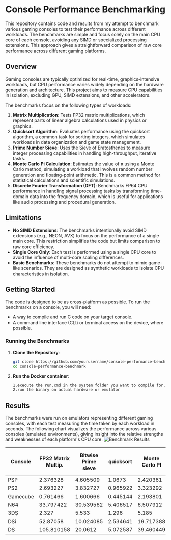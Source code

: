 # Console Performance Benchmarking

This repository contains code and results from my attempt to benchmark various gaming consoles to test their performance across different workloads. The benchmarks are simple and focus solely on the main CPU core of each console, avoiding any SIMD or specialized processing extensions. This approach gives a straightforward comparison of raw core performance across different gaming platforms.

## Overview

Gaming consoles are typically optimized for real-time, graphics-intensive workloads, but CPU performance varies widely depending on the hardware generation and architecture. This project aims to measure CPU capabilities in isolation, excluding GPU, SIMD extensions, and other accelerators. 

The benchmarks focus on the following types of workloads:

1. **Matrix Multiplication**: Tests FP32 matrix multiplications, which represent parts of linear algebra calculations used in physics or graphics.
2. **Quicksort Algorithm**: Evaluates performance using the quicksort algorithm, a common task for sorting integers, which simulates workloads in data organization and game state management.
3. **Prime Number Sieve**: Uses the Sieve of Eratosthenes to measure integer processing capabilities in handling high-throughput, iterative tasks.
4. **Monte Carlo Pi Calculation**: Estimates the value of π using a Monte Carlo method, simulating a workload that involves random number generation and floating-point arithmetic. This is a common method for statistical calculations and scientific simulations.
5. **Discrete Fourier Transformation (DFT)**: Benchmarks FP64 CPU performance in handling signal processing tasks by transforming time-domain data into the frequency domain, which is useful for applications like audio processing and procedural generation.

## Limitations

- **No SIMD Extensions**: The benchmarks intentionally avoid SIMD extensions (e.g., NEON, AVX) to focus on the performance of a single main core. This restriction simplifies the code but limits comparison to raw core efficiency.
- **Single Core Only**: Each test is performed using a single CPU core to avoid the influence of multi-core scaling differences.
- **Basic Benchmarks**: These benchmarks do not attempt to mimic game-like scenarios. They are designed as synthetic workloads to isolate CPU characteristics in isolation.

## Getting Started

The code is designed to be as cross-platform as possible. To run the benchmarks on a console, you will need:
- A way to compile and run C code on your target console.
- A command line interface (CLI) or terminal access on the device, where possible.

### Running the Benchmarks

1. **Clone the Repository**:
   ```bash
   git clone https://github.com/yourusername/console-performance-benchmark
   cd console-performance-benchmark
2. **Run the Docker container**:
   ```
   1.execute the run.cmd in the system folder you want to compile for.
   2.run the binary on actual hardware or emulator
   ```

## Results
The benchmarks were run on emulators representing different gaming consoles, with each test measuring the time taken by each workload in seconds. The following chart visualizes the performance across various consoles (emulated environments), giving insight into the relative strengths and weaknesses of each platform's CPU core.
![Benchmark Results](Results.png)

| Console  | FP32 Matrix Multip. | Bitwise Prime sieve | quicksort | Monte Carlo PI | FP64 Discrete Fourier transform |
| -------- | ------------------- | ------------------- | --------- | -------------- | ------------------------------- |
| PSP      | 2.376328            | 4.605509            | 1.0673    | 2.420361       | 5.210301                        |
| PS2      | 2.693227            | 3.832727            | 0.965922  | 3.323292       | 3.989804                        |
| Gamecube | 0.761466            | 1.600666            | 0.445144  | 2.193801       | 0.052827                        |
| N64      | 33.797422           | 30.539562           | 5.406517  | 6.507912       | 1.086304                        |
| 3DS      | 2.327               | 5.533               | 1.296     | 5.185          | 0.093                           |
| DSi      | 52.87058            | 10.024085           | 2.534641  | 19.717388      | 3.09211                         |
| DS       | 105.810158          | 20.0612             | 5.072587  | 39.460449      | 6.188239                        |
